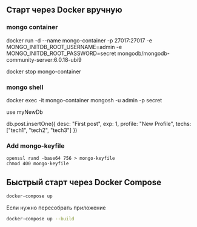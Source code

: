 ## Cтарт через Docker вручную

### mongo container
docker run -d --name mongo-container -p 27017:27017 -e MONGO_INITDB_ROOT_USERNAME=admin -e MONGO_INITDB_ROOT_PASSWORD=secret mongodb/mongodb-community-server:6.0.18-ubi9

docker stop mongo-container

### mongo shell
docker exec -it mongo-container mongosh -u admin -p secret

use myNewDb

db.post.insertOne({ desc: "First post", exp: 1, profile: "New Profile", techs: ["tech1", "tech2", "tech3"] })


### Add mongo-keyfile
```
openssl rand -base64 756 > mongo-keyfile
chmod 400 mongo-keyfile
```

## Быстрый старт через Docker Compose

```bash
docker-compose up
```
Если нужно пересобрать приложение
```bash
docker-compose up --build
```
